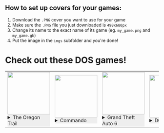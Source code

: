 
## How to set up covers for your games:
1. Download the `.PNG` cover you want to use for your game
2. Make sure the `.PNG` file you just downloaded is `498x680px`
3. Change its name to the exact name of its game (eg. `my_game.png` and `my_game.gb`)
4. Put the image in the `imgs` subfolder and you're done!
# Check out these DOS games!

|        |        |        |        |
|:----   | :----  | :----  | :----  |
|<img height="139" src="https://www.neverdiemedia.com/cdn/shop/files/2012125151646567REWL6778RE.jpg?v=1713623724"><div style="background-color:#eeeeee"><details><summary>The Oregon Trail</summary><br><i>Recommended by:</i><br><a href="https://github.com/sundownersport/"><img src="https://avatars.githubusercontent.com/sundownersport?s=24" align="left"/></a> sundownersport<br><a href="https://github.com/369px/"><img src="https://avatars.githubusercontent.com/369px?s=24" align="left"/></a> 369px<br></details></div>|<img height="139" src="https://cdn.wikimg.net/en/strategywiki/images/thumb/3/36/Commando_CPC_box.jpg/300px-Commando_CPC_box.jpg"><div style="background-color:#eeeeee"><details><summary>Commando</summary><br><i>Recommended by:</i><br><a href="https://github.com/369px/"><img src="https://avatars.githubusercontent.com/369px?s=24" align="left"/></a> 369px<br></details></div>|<img height="139" src="https://playclassic.games/wp-content/uploads/2019/04/Grand-Theft-Auto.jpg"><div style="background-color:#eeeeee"><details><summary>Grand Theft Auto 6</summary><br><i>Recommended by:</i><br><a href="https://github.com/369px/"><img src="https://avatars.githubusercontent.com/369px?s=24" align="left"/></a> 369px<br><a href="https://github.com/sundownersport/"><img src="https://avatars.githubusercontent.com/sundownersport?s=24" align="left"/></a> sundownersport<br></details></div>|<img height="139" src="https://www.filfre.net/wp-content/uploads/2020/05/470018-doom-dos-front-cover.jpg"><div style="background-color:#eeeeee"><details><summary>DOOM</summary><br><i>Recommended by:</i><br><a href="https://github.com/369px/"><img src="https://avatars.githubusercontent.com/369px?s=24" align="left"/></a> 369px<br><a href="https://github.com/sundownersport/"><img src="https://avatars.githubusercontent.com/sundownersport?s=24" align="left"/></a> sundownersport<br></details></div>|        |        |        |        |
